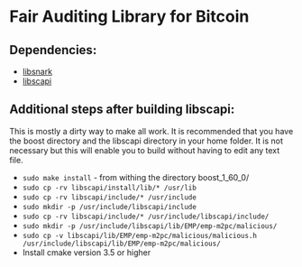 # Fair Auditing Library for Bitcoin


## Dependencies:

* [libsnark](https://github.com/scipr-lab/libsnark/)
* [libscapi](https://github.com/cryptobiu/libscapi/)


## Additional steps after building libscapi: 
This is mostly a dirty way to make all work. It is recommended that you have the boost directory and the libscapi directory in your home folder. It is not necessary but this will enable you to build without having to edit any text file.

* `sudo make install` - from withing the directory boost_1_60_0/
* `sudo cp -rv libscapi/install/lib/* /usr/lib`
* `sudo cp -rv libscapi/include/* /usr/include`
* `sudo mkdir -p /usr/include/libscapi/include` 
* `sudo cp -rv libscapi/include/* /usr/include/libscapi/include/`
* `sudo mkdir -p /usr/include/libscapi/lib/EMP/emp-m2pc/malicious/`
* `sudo cp -v libscapi/lib/EMP/emp-m2pc/malicious/malicious.h /usr/include/libscapi/lib/EMP/emp-m2pc/malicious/`
* Install cmake version 3.5 or higher

